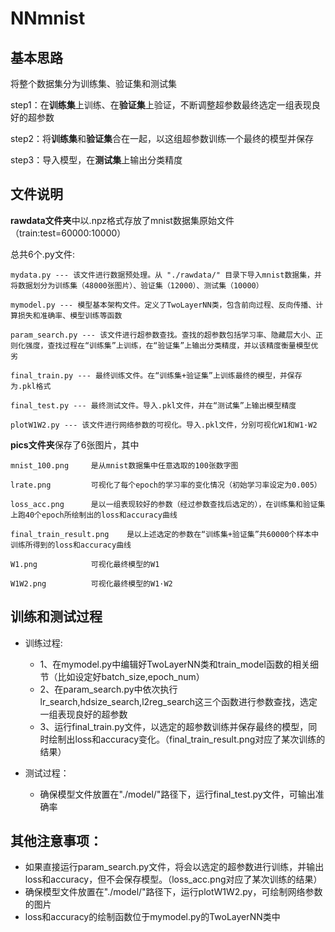 # NNmnist


## 基本思路

将整个数据集分为训练集、验证集和测试集  
   
   step1：在**训练集**上训练、在**验证集**上验证，不断调整超参数最终选定一组表现良好的超参数
   
   step2：将**训练集**和**验证集**合在一起，以这组超参数训练一个最终的模型并保存
   
   step3：导入模型，在**测试集**上输出分类精度

## 文件说明

**rawdata文件夹**中以.npz格式存放了mnist数据集原始文件（train:test=60000:10000）

总共6个.py文件:

    mydata.py --- 该文件进行数据预处理。从 "./rawdata/" 目录下导入mnist数据集，并将数据划分为训练集（48000张图片）、验证集（12000）、测试集（10000）
    
    mymodel.py --- 模型基本架构文件。定义了TwoLayerNN类，包含前向过程、反向传播、计算损失和准确率、模型训练等函数  
    
    param_search.py --- 该文件进行超参数查找。查找的超参数包括学习率、隐藏层大小、正则化强度，查找过程在“训练集”上训练，在“验证集”上输出分类精度，并以该精度衡量模型优劣
    
    final_train.py --- 最终训练文件。在“训练集+验证集”上训练最终的模型，并保存为.pkl格式 
    
    final_test.py --- 最终测试文件。导入.pkl文件，并在“测试集”上输出模型精度   
    
    plotW1W2.py --- 该文件进行网络参数的可视化。导入.pkl文件，分别可视化W1和W1·W2   

**pics文件夹**保存了6张图片，其中  

    mnist_100.png     是从mnist数据集中任意选取的100张数字图 
    
    lrate.png         可视化了每个epoch的学习率的变化情况（初始学习率设定为0.005） 
    
    loss_acc.png      是以一组表现较好的参数（经过参数查找后选定的），在训练集和验证集上跑40个epoch所绘制出的loss和accuracy曲线
    
    final_train_result.png    是以上述选定的参数在“训练集+验证集”共60000个样本中训练所得到的loss和accuracy曲线  
    
    W1.png            可视化最终模型的W1    
    
    W1W2.png          可视化最终模型的W1·W2  


## 训练和测试过程

* 训练过程:
    * 1、在mymodel.py中编辑好TwoLayerNN类和train_model函数的相关细节（比如设定好batch_size,epoch_num）
    * 2、在param_search.py中依次执行lr_search,hdsize_search,l2reg_search这三个函数进行参数查找，选定一组表现良好的超参数
    * 3、运行final_train.py文件，以选定的超参数训练并保存最终的模型，同时绘制出loss和accuracy变化。（final_train_result.png对应了某次训练的结果）

* 测试过程：
    * 确保模型文件放置在"./model/"路径下，运行final_test.py文件，可输出准确率

## 其他注意事项：

* 如果直接运行param_search.py文件，将会以选定的超参数进行训练，并输出loss和accuracy，但不会保存模型。（loss_acc.png对应了某次训练的结果）
* 确保模型文件放置在"./model/"路径下，运行plotW1W2.py，可绘制网络参数的图片
* loss和accuracy的绘制函数位于mymodel.py的TwoLayerNN类中

